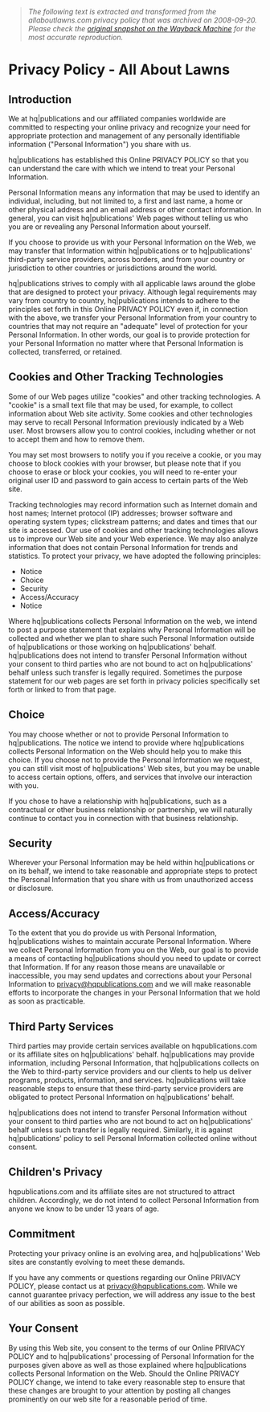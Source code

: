 > *The following text is extracted and transformed from the allaboutlawns.com privacy policy that was archived on 2008-09-20. Please check the [original snapshot on the Wayback Machine](https://web.archive.org/web/20080920063606id_/http%3A//www.allaboutlawns.com/privacy.php) for the most accurate reproduction.*

# Privacy Policy - All About Lawns

  


## Introduction

We at hq|publications and our affiliated companies worldwide are committed to respecting your online privacy and recognize your need for appropriate protection and management of any personally identifiable information ("Personal Information") you share with us. 

hq|publications has established this Online PRIVACY POLICY so that you can understand the care with which we intend to treat your Personal Information. 

Personal Information means any information that may be used to identify an individual, including, but not limited to, a first and last name, a home or other physical address and an email address or other contact information. In general, you can visit hq|publications' Web pages without telling us who you are or revealing any Personal Information about yourself. 

If you choose to provide us with your Personal Information on the Web, we may transfer that Information within hq|publications or to hq|publications' third-party service providers, across borders, and from your country or jurisdiction to other countries or jurisdictions around the world. 

hq|publications strives to comply with all applicable laws around the globe that are designed to protect your privacy. Although legal requirements may vary from country to country, hq|publications intends to adhere to the principles set forth in this Online PRIVACY POLICY even if, in connection with the above, we transfer your Personal Information from your country to countries that may not require an "adequate" level of protection for your Personal Information. In other words, our goal is to provide protection for your Personal Information no matter where that Personal Information is collected, transferred, or retained. 

## Cookies and Other Tracking Technologies 

Some of our Web pages utilize "cookies" and other tracking technologies. A "cookie" is a small text file that may be used, for example, to collect information about Web site activity. Some cookies and other technologies may serve to recall Personal Information previously indicated by a Web user. Most browsers allow you to control cookies, including whether or not to accept them and how to remove them. 

You may set most browsers to notify you if you receive a cookie, or you may choose to block cookies with your browser, but please note that if you choose to erase or block your cookies, you will need to re-enter your original user ID and password to gain access to certain parts of the Web site. 

Tracking technologies may record information such as Internet domain and host names; Internet protocol (IP) addresses; browser software and operating system types; clickstream patterns; and dates and times that our site is accessed. Our use of cookies and other tracking technologies allows us to improve our Web site and your Web experience. We may also analyze information that does not contain Personal Information for trends and statistics. To protect your privacy, we have adopted the following principles: 

  * Notice 
  * Choice 
  * Security 
  * Access/Accuracy 
  * Notice 

Where hq|publications collects Personal Information on the web, we intend to post a purpose statement that explains why Personal Information will be collected and whether we plan to share such Personal Information outside of hq|publications or those working on hq|publications' behalf. hq|publications does not intend to transfer Personal Information without your consent to third parties who are not bound to act on hq|publications' behalf unless such transfer is legally required. Sometimes the purpose statement for our web pages are set forth in privacy policies specifically set forth or linked to from that page. 

## Choice

You may choose whether or not to provide Personal Information to hq|publications. The notice we intend to provide where hq|publications collects Personal Information on the Web should help you to make this choice. If you choose not to provide the Personal Information we request, you can still visit most of hq|publications' Web sites, but you may be unable to access certain options, offers, and services that involve our interaction with you. 

If you chose to have a relationship with hq|publications, such as a contractual or other business relationship or partnership, we will naturally continue to contact you in connection with that business relationship. 

## Security

Wherever your Personal Information may be held within hq|publications or on its behalf, we intend to take reasonable and appropriate steps to protect the Personal Information that you share with us from unauthorized access or disclosure. 

## Access/Accuracy

To the extent that you do provide us with Personal Information, hq|publications wishes to maintain accurate Personal Information. Where we collect Personal Information from you on the Web, our goal is to provide a means of contacting hq|publications should you need to update or correct that Information. If for any reason those means are unavailable or inaccessible, you may send updates and corrections about your Personal Information to [privacy@hqpublications.com](mailto:privacy@hqpublications.com) and we will make reasonable efforts to incorporate the changes in your Personal Information that we hold as soon as practicable. 

## Third Party Services

Third parties may provide certain services available on hqpublications.com or its affiliate sites on hq|publications' behalf. hq|publications may provide information, including Personal Information, that hq|publications collects on the Web to third-party service providers and our clients to help us deliver programs, products, information, and services. hq|publications will take reasonable steps to ensure that these third-party service providers are obligated to protect Personal Information on hq|publications' behalf. 

hq|publications does not intend to transfer Personal Information without your consent to third parties who are not bound to act on hq|publications' behalf unless such transfer is legally required. Similarly, it is against hq|publications' policy to sell Personal Information collected online without consent. 

## Children's Privacy

hqpublications.com and its affiliate sites are not structured to attract children. Accordingly, we do not intend to collect Personal Information from anyone we know to be under 13 years of age. 

## Commitment

Protecting your privacy online is an evolving area, and hq|publications' Web sites are constantly evolving to meet these demands. 

If you have any comments or questions regarding our Online PRIVACY POLICY, please contact us at [privacy@hqpublications.com](mailto:privacy@hqpublications.com). While we cannot guarantee privacy perfection, we will address any issue to the best of our abilities as soon as possible. 

## Your Consent

By using this Web site, you consent to the terms of our Online PRIVACY POLICY and to hq|publications' processing of Personal Information for the purposes given above as well as those explained where hq|publications collects Personal Information on the Web. Should the Online PRIVACY POLICY change, we intend to take every reasonable step to ensure that these changes are brought to your attention by posting all changes prominently on our web site for a reasonable period of time. 
